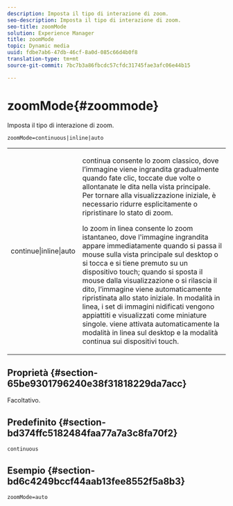 ```yaml
---
description: Imposta il tipo di interazione di zoom.
seo-description: Imposta il tipo di interazione di zoom.
seo-title: zoomMode
solution: Experience Manager
title: zoomMode
topic: Dynamic media
uuid: fdbe7ab6-47db-46cf-8a0d-085c66d4b0f8
translation-type: tm+mt
source-git-commit: 7bc7b3a86fbcdc57cfdc31745fae3afc06e44b15

---
```



# zoomMode{#zoommode}

Imposta il tipo di interazione di zoom.

`zoomMode=continuous|inline|auto`

<table id="table_E314540D347D47699C04EB80D20C0721"> 
 <tbody> 
  <tr> 
   <td colname="col1"> <p> <span class="codeph"> continue|inline|auto </span> </p> </td> 
   <td colname="col2"> <p> <span class="codeph"> continua </span> consente lo zoom classico, dove l’immagine viene ingrandita gradualmente quando fate clic, toccate due volte o allontanate le dita nella vista principale. Per tornare alla visualizzazione iniziale, è necessario ridurre esplicitamente o ripristinare lo stato di zoom. </p> <p> <span class="codeph"> lo zoom in linea </span> consente lo zoom istantaneo, dove l'immagine ingrandita appare immediatamente quando si passa il mouse sulla vista principale sul desktop o si tocca e si tiene premuto su un dispositivo touch; quando si sposta il mouse dalla visualizzazione o si rilascia il dito, l’immagine viene automaticamente ripristinata allo stato iniziale. In <span class="codeph"> </span> modalità in linea, i set di immagini nidificati vengono appiattiti e visualizzati come miniature singole. <span class="codeph"> viene </span> attivata automaticamente la modalità in linea sul desktop e la modalità continua sui dispositivi touch. </p> </td> 
  </tr> 
 </tbody> 
</table>

## Proprietà {#section-65be9301796240e38f31818229da7acc}

Facoltativo.

## Predefinito {#section-bd374ffc5182484faa77a7a3c8fa70f2}

`continuous`

## Esempio {#section-bd6c4249bccf44aab13fee8552f5a8b3}

`zoomMode=auto`
